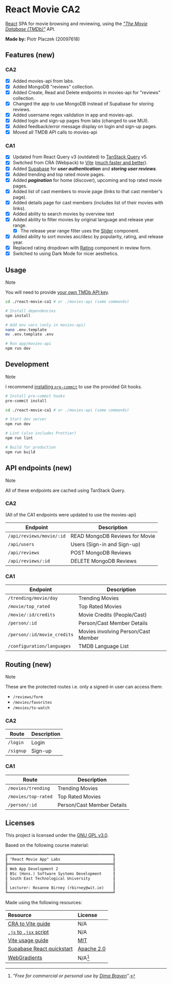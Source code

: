 # React Movie CA2

[React][react] SPA for movie browsing and reviewing, using the
[*"The Movie Database (TMDb)"*][tmdb-key] API.

**Made by:** Piotr Placzek (20097618)

## Features (new)

### CA2

- [x] Added movies-api from labs.
- [x] Added MongoDB "reviews" collection.
- [x] Added Create, Read and Delete endpoints in movies-api for "reviews" collection.
- [x] Changed the app to use MongoDB instead of Supabase for storing reviews.
- [x] Added username regex validation in app and movies-api.
- [x] Added login and sign-up pages from labs (changed to use MUI).
- [x] Added feedback/error message display on login and sign-up pages.
- [x] Moved all TMDB API calls to movies-api

### CA1

- [x] Updated from React Query v3 (outdated) to [TanStack Query][tanstack] v5.
- [x] Switched from CRA (Webpack) to [Vite][vite] ([much faster and better][web-to-vit]).
- [x] Added [Supabase][supa] for ***user authentication*** and ***storing user reviews***.
- [x] Added trending and top rated movie pages.
- [x] Added ***pagination*** for home (discover), upcoming and top rated movie pages.
- [x] Added list of cast members to movie page (links to that cast member's page).
- [x] Added details page for cast members (includes list of their movies with links).
- [x] Added ability to search movies by overview text
- [x] Added ability to filter movies by original language and release year range.
  - [x] The release year range filter uses the [Slider] component.
- [x] Added ability to sort movies asc/desc by popularity, rating, and release year.
- [x] Replaced rating dropdown with [Rating][rating] component in review form.
- [x] Switched to using Dark Mode for nicer aesthetics.

## Usage

> [!NOTE]
> You will need to provide [your own TMDb API key][tmdb-key].

```bash
cd ./react-movie-ca1 # or ./movies-api (same commands)

# Install dependencies
npm install

# Add env vars (only in movies-api)
nano .env.template
mv .env.template .env

# Run app/movies-api
npm run dev
```

## Development

> [!NOTE]
> I recommend [installing `pre-commit`][pre-commit] to use the provided Git hooks.

```bash
# Install pre-commit hooks
pre-commit install

cd ./react-movie-ca1 # or ./movies-api (same commands)

# Start dev server
npm run dev

# Lint (also includes Prettier)
npm run lint

# Build for production
npm run build
```

## API endpoints (new)

> [!NOTE]
> All of these endpoints are cached using TanStack Query.

### CA2

(All of the CA1 endpoints were updated to use the movies-api)

| Endpoint                      | Description                           |
|-------------------------------|---------------------------------------|
| `/api/reviews/movie/:id`      | READ MongoDB Reviews for Movie        |
| `/api/users`                  | Users (Sign-in and Sign-up)           |
| `/api/reviews`                | POST MongoDB Reviews                  |
| `/api/reviews/:id`            | DELETE MongoDB Reviews                |


### CA1

| Endpoint                      | Description                           |
|-------------------------------|---------------------------------------|
| `/trending/movie/day`         | Trending Movies                       |
| `/movie/top_rated`            | Top Rated Movies                      |
| `/movie/:id/credits`          | Movie Credits (People/Cast)           |
| `/person/:id`                 | Person/Cast Member Details            |
| `/person/:id/movie_credits`   | Movies involving Person/Cast Member   |
| `/configuration/languages`    | TMDB Language List                    |

## Routing (new)

> [!NOTE]
> These are the protected routes i.e. only a signed-in user can access them:
>
> - `/reviews/form`
> - `/movies/favorites`
> - `/movies/to-watch`

### CA2

| Route                 | Description                   |
|-----------------------|-------------------------------|
| `/login`              | Login                         |
| `/signup`             | Sign-up                       |

### CA1


| Route                 | Description                   |
|-----------------------|-------------------------------|
| `/movies/trending`    | Trending Movies               |
| `/movies/top-rated`   | Top Rated Movies              |
| `/person/:id`         | Person/Cast Member Details    |

## Licenses

This project is licensed under the [GNU GPL v3.0][license].

Based on the following course material:

```txt
╔══════════════════════════════════════════════╗
║ "React Movie App" Labs                       ║
╠══════════════════════════════════════════════╣
║ Web App Development 2                        ║
║ BSc (Hons.) Software Systems Development     ║
║ South East Technological University          ║
║                                              ║
║ Lecturer: Rosanne Birney (rbirney@wit.ie)    ║
╚══════════════════════════════════════════════╝
```

Made using the following resources:

| Resource                                  | License                           |
|:------------------------------------------|:----------------------------------|
| [CRA to Vite guide][cra-vite]             | N/A                               |
| [`.js` to `.jsx` script][js-jsx]          | N/A                               |
| [Vite usage guide][vite-guide]            | [MIT][vite-license]               |
| [Supabase React quickstart][supa-start]   | [Apache 2.0][supa-license]        |
| [WebGradients][gradient]                  | N/A[^1]                           |

[^1]: *"Free for commercial or personal use by [Dima Braven][dima]"*.

[react]: https://react.dev/
[tanstack]: https://tanstack.com/query/latest
[vite]: https://vite.dev/
[web-to-vit]: https://javascript.plainenglish.io/why-you-should-not-use-webpack-f07f4fd7c116
[pre-commit]: https://pre-commit.com/#install
[tmdb-key]: https://developer.themoviedb.org/docs/getting-started
[supa]: https://supabase.com/
[slider]: https://mui.com/material-ui/react-slider/#range-slider
[rating]: https://mui.com/material-ui/react-rating/
[setup.sql]: ./setup.sql
[license]: ./LICENSE
[cra-vite]: https://medium.com/@mun1013/guide-to-migrating-from-create-react-app-cra-to-vite-5516f55aa410
[js-jsx]: https://gist.github.com/parties/90cdf35f9a3d05bea6df76dc83a69641
[vite-guide]: https://vite.dev/guide/
[vite-license]: https://github.com/vitejs/vite/blob/main/LICENSE
[supa-start]: https://supabase.com/docs/guides/auth/quickstarts/react
[supa-license]: https://github.com/supabase/supabase/blob/master/LICENSE
[gradient]: https://webgradients.com/
[dima]: https://twitter.com/dimabraven
